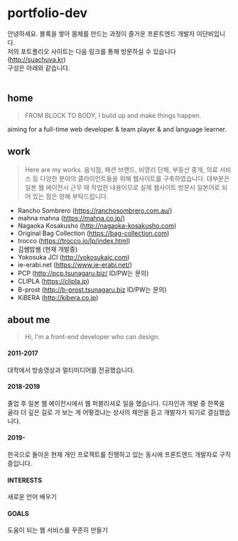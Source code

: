 # portfolio-dev
안녕하세요. 블록을 쌓아 몸체를 만드는 과정이 즐거운 프론트엔드 개발자 이단비입니다.<br>
저의 포트폴리오 사이트는 다음 링크를 통해 방문하실 수 있습니다(http://suachuva.kr)<br>
구성은 아래와 같습니다.
<br>
<br>
## home
> FROM BLOCK TO BODY,
> I build up and make things happen.

aiming for a full-time web developer & team player & and language learner.

## work
> Here are my works.
음식점, 패션 브랜드, 비영리 단체, 부동산 중개, 의료 서비스 등 다양한 분야의 클라이언트들을 위해 웹사이트를 구축하였습니다. 대부분은 일본 웹 에이전시 근무 때 작업한 내용이므로 실제 웹사이트 방문시 일본어로 되어 있는 점은 양해 부탁드립니다.
- Rancho Sombrero (https://ranchosombrero.com.au/)
- mahna mahna (https://mahna.co.jp/)
- Nagaoka Kosakusho (http://nagaoka-kosakusho.com)
- Original Bag Collection (https://bag-collection.com)
- trocco (https://trocco.io/lp/index.html)
- 김쌤밥쌤 (현재 개발중)
- Yokosuka JCI (http://yokosukajc.com)
- ie-erabi.net (https://www.ie-erabi.net/)
- PCP (http://pcp.tsunagaru.biz/ ID/PW는 문의)
- CLIPLA (https://clipla.jp)
- B-prost (http://b-prost.tsunagaru.biz ID/PW는 문의)
- KiBERA (http://kibera.co.jp)

## about me
> Hi, I'm a front-end developer who can design.
#### 2011-2017
대학에서 방송영상과 멀티미디어를 전공했습니다.
#### 2018-2019
졸업 후 일본 웹 에이전시에서 웹 퍼블리셔로 일을 했습니다. 디자인과 개발 중 한쪽을 골라 더 깊은 길로 가 보는 게 어떻겠냐는 상사의 제안을 듣고 개발자가 되기로 결심했습니다.
#### 2019-
한국으로 돌아온 현재 개인 프로젝트를 진행하고 있는 동시에 프론트엔드 개발자로 구직중입니다.
#### INTERESTS
새로운 언어 배우기
#### GOALS
도움이 되는 웹 서비스를 꾸준히 만들기
